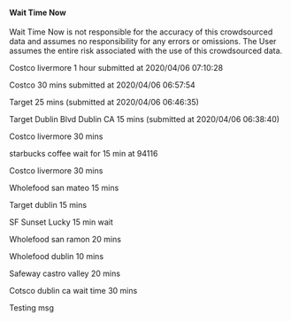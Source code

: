 
#### Wait Time Now
Wait Time Now is not responsible for the accuracy of this crowdsourced data and assumes no responsibility for any errors or omissions. The User assumes the entire risk associated with the use of this crowdsourced data.   



Costco livermore 1 hour submitted at 2020/04/06 07:10:28




Costco 30 mins submitted at 2020/04/06 06:57:54




Target 25 mins (submitted at 2020/04/06 06:46:35)




Target Dublin Blvd Dublin CA 15 mins (submitted at 2020/04/06 06:38:40)




Costco livermore 30 mins




starbucks coffee wait for 15 min at 94116




Costco livermore 30 mins




Wholefood san mateo 15 mins




Target dublin 15 mins




SF Sunset Lucky 15 min wait




Wholefood san ramon 20 mins




Wholefood dublin 10 mins




Safeway castro valley 20 mins




Cotsco dublin ca wait time 30 mins




Testing msg

